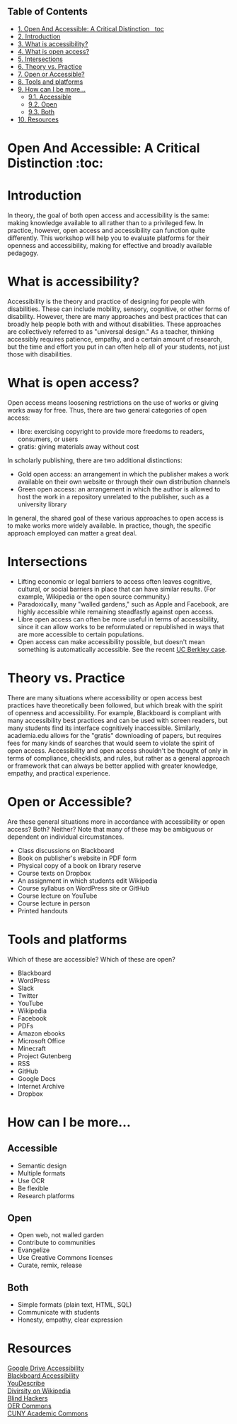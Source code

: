 <div id="table-of-contents">
<h2>Table of Contents</h2>
<div id="text-table-of-contents">
<ul>
<li><a href="#orgheadline1">1. Open And Accessible: A Critical Distinction&#xa0;&#xa0;&#xa0;<span class="tag"><span class="toc">toc</span></span></a></li>
<li><a href="#orgheadline2">2. Introduction</a></li>
<li><a href="#orgheadline3">3. What is accessibility?</a></li>
<li><a href="#orgheadline4">4. What is open access?</a></li>
<li><a href="#orgheadline5">5. Intersections</a></li>
<li><a href="#orgheadline6">6. Theory vs. Practice</a></li>
<li><a href="#orgheadline7">7. Open or Accessible?</a></li>
<li><a href="#orgheadline8">8. Tools and platforms</a></li>
<li><a href="#orgheadline12">9. How can I be more&#x2026;</a>
<ul>
<li><a href="#orgheadline9">9.1. Accessible</a></li>
<li><a href="#orgheadline10">9.2. Open</a></li>
<li><a href="#orgheadline11">9.3. Both</a></li>
</ul>
</li>
<li><a href="#orgheadline13">10. Resources</a></li>
</ul>
</div>
</div>

# Open And Accessible: A Critical Distinction     :toc:<a id="orgheadline1"></a>

# Introduction<a id="orgheadline2"></a>

In theory, the goal of both open access and accessibility is the same: making knowledge available to all rather than to a privileged few. In practice, however, open access and accessibility can function quite differently. This workshop will help you to evaluate platforms for their openness and accessibility, making for effective and broadly available pedagogy.

# What is accessibility?<a id="orgheadline3"></a>

Accessibility is the theory and practice of designing for people with disabilities. These can include mobility, sensory, cognitive, or other forms of disability. However, there are many approaches and best practices that can broadly help people both with and without disabilities. These approaches are collectively referred to as "universal design." As a teacher, thinking accessibly requires patience, empathy, and a certain amount of research, but the time and effort you put in can often help all of your students, not just those with disabilities.

# What is open access?<a id="orgheadline4"></a>

Open access means loosening restrictions on the use of works or giving works away for free. Thus, there are two general categories of open access:

-   libre: exercising copyright to provide more freedoms to readers, consumers, or users
-   gratis: giving materials away without cost

In scholarly publishing, there are two additional distinctions:

-   Gold open access: an arrangement in which the publisher makes a work available on their own website or through their own distribution channels
-   Green open access: an arrangement in which the author is allowed to host the work in a repository unrelated to the publisher, such as a university library

In general, the shared goal of these various approaches to open access is to make works more widely available.
 In practice, though, the specific approach employed can matter a great deal.

# Intersections<a id="orgheadline5"></a>

-   Lifting economic or legal barriers to access often leaves cognitive, cultural, or social barriers in place that can have similar results. (For example, Wikipedia or the open source community.)
-   Paradoxically, many "walled gardens," such as Apple and Facebook, are highly accessible while remaining steadfastly against open access.
-   Libre open access can often be more useful in terms of accessibility, since it can allow works to be reformulated or republished in ways that are more accessible to certain populations.
-   Open access can make accessibility possible, but doesn't mean something is automatically accessible. See the recent [UC Berkley case](https://www.washingtonpost.com/local/education/why-uc-berkeley-is-restricting-access-to-thousands-of-online-lecture-videos/2017/03/15/074e382a-08c0-11e7-a15f-a58d4a988474_story.html).

# Theory vs. Practice<a id="orgheadline6"></a>

There are many situations where accessibility or open access best practices have theoretically been followed, but which break with the spirit of openness and accessibility. For example, Blackboard is compliant with many accessibility best practices and can be used with screen readers, but many students find its interface cognitively inaccessible. Similarly, academia.edu allows for the "gratis" downloading of papers, but requires fees for many kinds of searches that would seem to violate the spirit of open access. Accessibility and open access shouldn't be thought of only in terms of compliance, checklists, and rules, but rather as a general approach or framework that can always be better applied with greater knowledge, empathy, and practical experience.

# Open or Accessible?<a id="orgheadline7"></a>

Are these general situations more in accordance with accessibility or open access? Both? Neither? Note that many of these may be ambiguous or dependent on individual circumstances.

-   Class discussions on Blackboard
-   Book on publisher's website in PDF form
-   Physical copy of a book on library reserve
-   Course texts on Dropbox
-   An assignment in which students edit Wikipedia
-   Course syllabus on WordPress site or GitHub
-   Course lecture on YouTube
-   Course lecture in person
-   Printed handouts

# Tools and platforms<a id="orgheadline8"></a>

Which of these are accessible? Which of these are open?

-   Blackboard
-   WordPress
-   Slack
-   Twitter
-   YouTube
-   Wikipedia
-   Facebook
-   PDFs
-   Amazon ebooks
-   Microsoft Office
-   Minecraft
-   Project Gutenberg
-   RSS
-   GitHub
-   Google Docs
-   Internet Archive
-   Dropbox

# How can I be more&#x2026;<a id="orgheadline12"></a>

## Accessible<a id="orgheadline9"></a>

-   Semantic design
-   Multiple formats
-   Use OCR
-   Be flexible
-   Research platforms

## Open<a id="orgheadline10"></a>

-   Open web, not walled garden
-   Contribute to communities
-   Evangelize
-   Use Creative Commons licenses
-   Curate, remix, release

## Both<a id="orgheadline11"></a>

-   Simple formats (plain text, HTML, SQL)
-   Communicate with students
-   Honesty, empathy, clear expression

# Resources<a id="orgheadline13"></a>

[Google Drive Accessibility](https://support.google.com/drive/topic/2650510?hl=en&ref_topic=2650510&visit_id=1-636298062499400622-1312580&rd=1)  
[Blackboard Accessibility](http://accessibility.colostate.edu/blackboard.cfm)  
[YouDescribe](http://www.ski.org/project/youdescribe)  
[Divirsity on Wikipedia](https://www.theatlantic.com/technology/archive/2013/10/90-of-wikipedias-editors-are-male-heres-what-theyre-doing-about-it/280882/)  
[Blind Hackers](https://www.youtube.com/watch?v=W8_O3joo4aU)  
[OER Commons](https://www.oercommons.org/)  
[CUNY Academic Commons](https://commons.gc.cuny.edu/)

